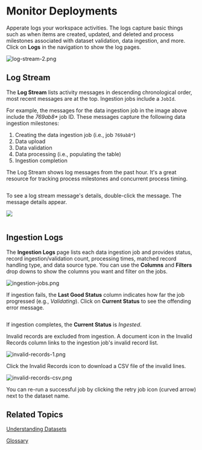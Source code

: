 # Monitor Deployments

Apperate logs your workspace activities. The logs capture basic things such as when items are created, updated, and deleted and process milestones associated with dataset validation, data ingestion, and more. Click on **Logs** in the navigation to show the log pages.

![log-stream-2.png](./monitoring-deployments/log-stream-2.png)

## Log Stream

The **Log Stream** lists activity messages in descending chronological order, most recent messages are at the top. Ingestion jobs include a `JobId`.

For example, the messages for the data ingestion job in the image above include the *769ab8\** job ID. These messages capture the following data ingestion milestones:

1. Creating the data ingestion job (i.e., job `769ab8*`)
1. Data upload
1. Data validation
1. Data processing (i.e., populating the table)
1. Ingestion completion

The Log Stream shows log messages from the past hour. It's a great resource for tracking process milestones and concurrent process timing.

``` {note} To access older log messages, use the API. See the [Get logs](https://iexcloud.io/docs/apperate-apis/logs/get-logs) API reference.
```

To see a log stream message's details, double-click the message. The message details appear.

![](./monitoring-deployments/log-message-details.png)

``` {note} Log message timestamps are in UNIX epoch time.
```

## Ingestion Logs

The **Ingestion Logs** page lists each data ingestion job and provides status, record ingestion/validation count, processing times, matched record handling type, and data source type. You can use the **Columns** and **Filters** drop downs to show the columns you want and filter on the jobs.

![ingestion-jobs.png](./monitoring-deployments/ingestion-jobs.png)

If ingestion fails, the **Last Good Status** column indicates how far the job progressed (e.g., *Validating*). Click on **Current Status** to see the offending error message.  

``` {tip} To get additional context for an ingestion, search the **Log Stream** for messages mentioning the job ID (shown in the **Datasets** column under the dataset name).
```

If ingestion completes, the **Current Status** is *Ingested*.

Invalid records are excluded from ingestion. A document icon in the Invalid Records column links to the ingestion job\'s invalid record list.

![invalid-records-1.png](./monitoring-deployments/invalid-records-1.png)

Click the Invalid Records icon to download a CSV file of the invalid lines.

![invalid-records-csv.png](./monitoring-deployments/invalid-records-csv.png)

You can re-run a successful job by clicking the retry job icon (curved arrow) next to the dataset name.

## Related Topics

[Understanding Datasets](../managing-your-data/understanding-datasets.md)

[Glossary](../reference/glossary.md)